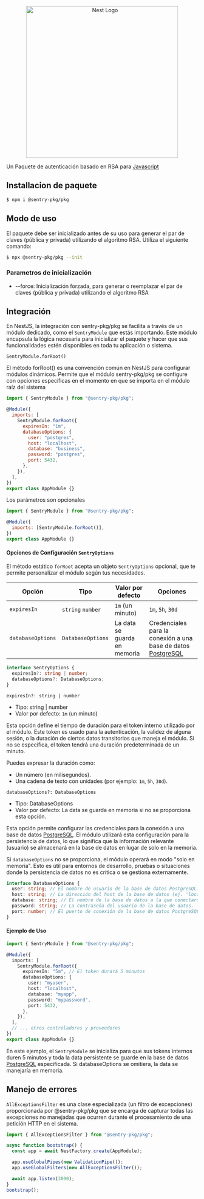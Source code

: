 <p align="center">
  <a href="http://nestjs.com/" target="blank"><img src="https://res.cloudinary.com/dtp6k3i4c/image/upload/v1749608674/sentry_slogan-removebg-preview_dx4h3m.png" width="400" alt="Nest Logo" /></a>
</p>

Un Paquete de autenticación basado en RSA para [Javascript](https://developer.mozilla.org/en-US/docs/Web/JavaScript)

## Installacion de paquete

```bash
$ npm i @sentry-pkg/pkg
```

## Modo de uso

El paquete debe ser inicializado antes de su uso para generar el par de claves (pública y privada) utilizando el algoritmo RSA. Utiliza el siguiente comando:

```bash
$ npx @sentry-pkg/pkg --init
```

### Parametros de inicialización

- --force: Inicialización forzada, para generar o reemplazar el par de claves (pública y privada) utilizando el algoritmo RSA

## Integración

En NestJS, la integración con sentry-pkg/pkg se facilita a través de un módulo dedicado, como el `SentryModule` que estás importando. Este módulo encapsula la lógica necesaria para inicializar el paquete y hacer que sus funcionalidades estén disponibles en toda tu aplicación o sistema.

`SentryModule.forRoot()`

El método forRoot() es una convención común en NestJS para configurar módulos dinámicos. Permite que el módulo sentry-pkg/pkg se configure con opciones específicas en el momento en que se importa en el módulo raíz del sistema

```javascript
import { SentryModule } from "@sentry-pkg/pkg";

@Module({
  imports: [
    SentryModule.forRoot({
      expiresIn: "1m",
      databaseOptions: {
        user: "postgres",
        host: "localhost",
        database: "business",
        password: "postgres",
        port: 5432,
      },
    }),
  ],
})
export class AppModule {}
```

Los parámetros son opcionales

```javascript
import { SentryModule } from "@sentry-pkg/pkg";

@Module({
  imports: [SentryModule.forRoot()],
})
export class AppModule {}
```

#### Opciones de Configuración `SentryOptions`

El método estático `forRoot` acepta un objeto `SentryOptions` opcional, que te permite personalizar el módulo según tus necesidades.

| Opción            | Tipo              | Valor por defecto            | Opciones                                                                                   |
| ----------------- | ----------------- | ---------------------------- | ------------------------------------------------------------------------------------------ |
| `expiresIn`       | `string` `number` | `1m` (un minuto)             | `1m`, `5h`, `30d`                                                                          |
| `databaseOptions` | `DatabaseOptions` | La data se guarda en memoria | Credenciales para la conexión a una base de datos [PostgreSQL](https://www.postgresql.org) |

```typescript
interface SentryOptions {
  expiresIn?: string | number;
  databaseOptions?: DatabaseOptions;
}
```

`expiresIn?: string | number`

- Tipo: string | number
- Valor por defecto: `1m` (un minuto)

Esta opción define el tiempo de duración para el token interno utilizado por el módulo. Este token es usado para la autenticación, la validez de alguna sesión, o la duración de ciertos datos transitorios que maneja el módulo. Si no se especifica, el token tendrá una duración predeterminada de un minuto.

Puedes expresar la duración como:

- Un número (en milisegundos).
- Una cadena de texto con unidades (por ejemplo: `1m`, `5h`, `30d`).

`databaseOptions?: DatabaseOptions`

- Tipo: DatabaseOptions
- Valor por defecto: La data se guarda en memoria si no se proporciona esta opción.

Esta opción permite configurar las credenciales para la conexión a una base de datos [PostgreSQL](https://www.postgresql.org). El módulo utilizará esta configuración para la persistencia de datos, lo que significa que la información relevante (usuario) se almacenará en la base de datos en lugar de solo en la memoria.

Si `databaseOptions` no se proporciona, el módulo operará en modo "solo en memoria". Esto es útil para entornos de desarrollo, pruebas o situaciones donde la persistencia de datos no es crítica o se gestiona externamente.

```typescript
interface DatabaseOptions {
  user: string; // El nombre de usuario de la base de datos PostgreSQL.
  host: string; // La dirección del host de la base de datos (ej. 'localhost').
  database: string; // El nombre de la base de datos a la que conectarse.
  password: string; // La contraseña del usuario de la base de datos.
  port: number; // El puerto de conexión de la base de datos PostgreSQL (ej. 5432).
}
```

#### Ejemplo de Uso

```typescript
import { SentryModule } from "@sentry-pkg/pkg";

@Module({
  imports: [
    SentryModule.forRoot({
      expiresIn: "5m", // El token durará 5 minutos
      databaseOptions: {
        user: "myuser",
        host: "localhost",
        database: "myapp",
        password: "mypassword",
        port: 5432,
      },
    }),
  ],
  // ... otros controladores y proveedores
})
export class AppModule {}
```

En este ejemplo, el `SentryModule` se inicializa para que sus tokens internos duren 5 minutos y toda la data persistente se guarde en la base de datos [PostgreSQL](https://www.postgresql.org) especificada. Si databaseOptions se omitiera, la data se manejaría en memoria.

## Manejo de errores

`AllExceptionsFilter` es una clase especializada (un filtro de excepciones) proporcionada por @sentry-pkg/pkg que se encarga de capturar todas las excepciones no manejadas que ocurren durante el procesamiento de una petición HTTP en el sistema.

```typescript
import { AllExceptionsFilter } from "@sentry-pkg/pkg";

async function bootstrap() {
  const app = await NestFactory.create(AppModule);

  app.useGlobalPipes(new ValidationPipe());
  app.useGlobalFilters(new AllExceptionsFilter());

  await app.listen(3000);
}
bootstrap();
```

